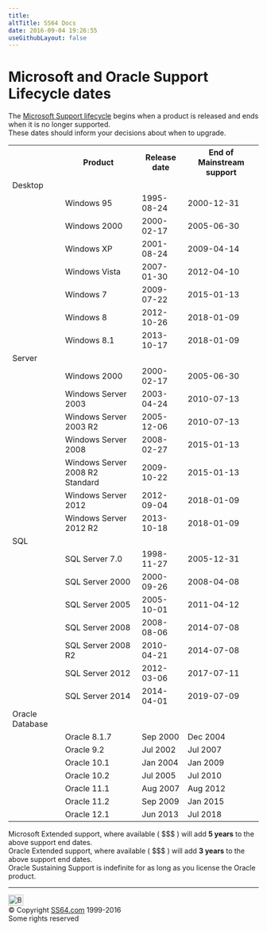```yaml
---
title:
altTitle: SS64 Docs
date: 2016-09-04 19:26:55
useGithubLayout: false
---
```

<!-- #BeginLibraryItem "/Library/head_docs.lbi" --><!-- #EndLibraryItem --><h1>Microsoft and Oracle Support Lifecycle dates</h1>
<p>The <a href="https://support.microsoft.com/en-gb/lifecycle">Microsoft Support lifecycle</a> begins when a product is released and ends when it is no longer supported.<br>
These dates should inform your decisions about when to upgrade.</p>

<table>
<tbody>
<tr>
<th></th>
<th>Product&nbsp;</th>
<th>Release date</th>
<th>End of Mainstream support</th>
</tr>
<tr>
<td>Desktop</td>
<td>&nbsp;</td>
<td>&nbsp;</td>
<td>&nbsp;</td>
</tr>
<tr>
<td>&nbsp;</td>
<td>Windows 95</td>
<td>1995-08-24</td>
<td>2000-12-31</td>
</tr>
<tr>
<td>&nbsp;</td>
<td>Windows 2000</td>
<td>2000-02-17</td>
<td>2005-06-30</td>
</tr>
<tr>
<td>&nbsp;</td>
<td>Windows XP</td>
<td>2001-08-24</td>
<td>2009-04-14</td>
</tr>
<tr>
<td>&nbsp;</td>
<td>Windows Vista</td>
<td>2007-01-30</td>
<td>2012-04-10</td>
</tr>
<tr>
<td>&nbsp;</td>
<td>Windows 7</td>
<td>2009-07-22</td>
<td>2015-01-13</td>
</tr>
<tr>
<td>&nbsp;</td>
<td>Windows 8</td>
<td>2012-10-26</td>
<td>2018-01-09</td>
</tr>
<tr>
<td>&nbsp;</td>
<td>Windows 8.1</td>
<td>2013-10-17</td>
<td>2018-01-09</td>
</tr>
<tr>
<td>Server</td>
<td>&nbsp;</td>
<td>&nbsp;</td>
<td>&nbsp;</td>
</tr>
<tr>
<td>&nbsp;</td>
<td>Windows 2000</td>
<td>2000-02-17</td>
<td>2005-06-30</td>
</tr>
<tr>
<td>&nbsp;</td>
<td>Windows Server 2003</td>
<td>2003-04-24</td>
<td>2010-07-13</td>
</tr>
<tr>
<td>&nbsp;</td>
<td>Windows Server 2003 R2</td>
<td>2005-12-06</td>
<td>2010-07-13</td>
</tr>
<tr>
<td>&nbsp;</td>
<td>Windows Server 2008</td>
<td>2008-02-27</td>
<td>2015-01-13</td>
</tr>
<tr>
<td>&nbsp;</td>
<td>Windows Server 2008 R2 Standard</td>
<td>2009-10-22</td>
<td>2015-01-13</td>
</tr>
<tr>
<td>&nbsp;</td>
<td>Windows Server 2012</td>
<td>2012-09-04</td>
<td>2018-01-09</td>
</tr>
<tr>
<td>&nbsp;</td>
<td>Windows Server 2012 R2</td>
<td>2013-10-18</td>
<td>2018-01-09</td>
</tr>
<tr>
<td>SQL</td>
<td>&nbsp;</td>
<td>&nbsp;</td>
<td>&nbsp;</td>
</tr>
<tr>
<td>&nbsp;</td>
<td>SQL Server 7.0</td>
<td>1998-11-27</td>
<td>2005-12-31</td>
</tr>
<tr>
<td>&nbsp;</td>
<td>SQL Server 2000</td>
<td>2000-09-26</td>
<td>2008-04-08</td>
</tr>
<tr>
<td>&nbsp;</td>
<td>SQL Server 2005</td>
<td>2005-10-01</td>
<td>2011-04-12</td>
</tr>
<tr>
<td>&nbsp;</td>
<td>SQL Server 2008</td>
<td>2008-08-06</td>
<td>2014-07-08</td>
</tr>
<tr>
<td>&nbsp;</td>
<td>SQL Server 2008 R2</td>
<td>2010-04-21</td>
<td>2014-07-08</td>
</tr>
<tr>
<td>&nbsp;</td>
<td>SQL Server 2012</td>
<td>2012-03-06</td>
<td>2017-07-11</td>
</tr>
<tr>
<td>&nbsp;</td>
<td>SQL Server 2014</td>
<td>2014-04-01</td>
<td>2019-07-09</td>
</tr>
<tr>
<td>Oracle Database</td>
<td>&nbsp;</td>
<td>&nbsp;</td>
<td>&nbsp;</td>
</tr>
<tr>
<td>&nbsp;</td>
<td>Oracle 8.1.7	 </td>
<td>Sep 2000</td>
<td> Dec 2004</td>
</tr>
<tr>
<td>&nbsp;</td>
<td>Oracle 9.2	</td>
<td>Jul 2002</td>
<td>Jul  2007 </td>
</tr>
<tr>
<td>&nbsp;</td>
<td>Oracle 10.1	</td>
<td>Jan 2004</td>
<td> Jan 2009</td>
</tr>
<tr>
<td>&nbsp;</td>
<td>Oracle 10.2	</td>
<td>Jul 2005</td>
<td> Jul 2010</td>
</tr>
<tr>
<td>&nbsp;</td>
<td>Oracle 11.1</td>
<td>Aug 2007</td>
<td> Aug 2012</td>
</tr>
<tr>
<td>&nbsp;</td>
<td>Oracle 11.2	</td>
<td>Sep 2009</td>
<td> Jan 2015</td>
</tr>
<tr>
<td>&nbsp;</td>
<td> Oracle 12.1</td>
<td>Jun 2013</td>
<td>Jul  2018 </td>
</tr>
</tbody>
</table>
<p>Microsoft Extended support, where available ( $$$ ) will add <b>5 years</b> to the above support end dates. <br>
Oracle Extended support, where available ( $$$ ) will add <b>3 years</b> to the above support end dates. <br>
Oracle Sustaining  Support  is indefinite for as long as you license the Oracle product.</p><!-- #BeginLibraryItem "/Library/foot_docs.lbi" --><p>
<hr>
<div id="bl" class="footer"><a href="lifecycle.html#"><img src="../images/top.png" width="30" height="22" alt="Back to the Top"></a></div>
<div id="br" class="footer, tagline">© Copyright <a href="http://ss64.com/">SS64.com</a> 1999-2016<br>
Some rights reserved</div><!-- #EndLibraryItem -->
